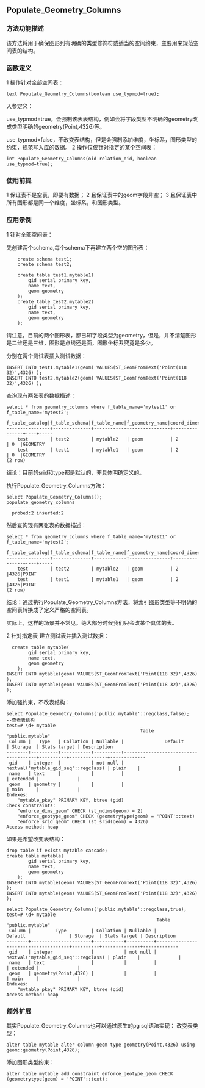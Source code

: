## Populate_Geometry_Columns
### 方法功能描述
该方法将用于确保图形列有明确的类型修饰符或适当的空间约束，主要用来规范空间表的结构。
### 函数定义
1 操作针对全部空间表：

```
text Populate_Geometry_Columns(boolean use_typmod=true);
```
入参定义：

use_typmod=true，会强制该表表结构，例如会将字段类型不明确的geometry改成类型明确的geometry(Point,4326)等。

use_typmod=false，不改变表结构，但是会强制添加维度，坐标系，图形类型的约束，规范写入库的数据。
2 操作仅仅针对指定的某个空间表：

```
int Populate_Geometry_Columns(oid relation_oid, boolean use_typmod=true);
```
### 使用前提
1 保证表不是空表，即要有数据；
2 且保证表中的geom字段非空；
3 且保证表中所有图形都是同一个维度，坐标系，和图形类型。

### 应用示例
1 针对全部空间表：

先创建两个schema,每个schema下再建立两个空的图形表：

```
    create schema test1;
    create schema test2;
    
    create table test1.mytable1(
        gid serial primary key,
        name text,
        geom geometry
    );
    create table test2.mytable2(
        gid serial primary key,
        name text,
        geom geometry
    );

```

请注意，目前的两个图形表，都已知字段类型为geometry，但是，并不清楚图形是二维还是三维，图形是点线还是面，图形坐标系究竟是多少。

分别在两个测试表插入测试数据：

```
INSERT INTO test1.mytable1(geom) VALUES(ST_GeomFromText('Point(118 32)',4326) );
INSERT INTO test2.mytable2(geom) VALUES(ST_GeomFromText('Point(118 32)',4326) );
```
查询现有两张表的数据描述：

```
select * from geometry_columns where f_table_name='mytest1' or f_table_name='mytest2';
 f_table_catalog|f_table_schema|f_table_name|f_geometry_name|coord_dimension|srid|type
----------------+--------------+------------+---------------+---------------+----+-----
    test        | test2        | mytable2   | geom          | 2             | 0  |GEOMETRY
    test        | test1        | mytable1   | geom          | 2             | 0  |GEOMETRY
(2 row)
```
结论：目前的srid和type都是默认的，非具体明确定义的。

执行Populate_Geometry_Columns方法：

```
select Populate_Geometry_Columns();
populate_geometry_columns
 -----------------------
  probed:2 inserted:2
```
然后查询现有两张表的数据描述：

```
select * from geometry_columns where f_table_name='mytest1' or f_table_name='mytest2';
 f_table_catalog|f_table_schema|f_table_name|f_geometry_name|coord_dimension|srid|type
----------------+--------------+------------+---------------+---------------+----+-----
    test        | test2        | mytable2   | geom          | 2             |4326|POINT
    test        | test1        | mytable1   | geom          | 2             |4326|POINT
(2 row)
```
结论：通过执行Populate_Geometry_Columns方法，将索引图形类型等不明确的空间表转换成了定义严格的空间表。

实际上，这样的场景并不常见。绝大部分时候我们只会改某个具体的表。

2 针对指定表
建立测试表并插入测试数据：

```
  create table mytable(
        gid serial primary key,
        name text,
        geom geometry
    );
INSERT INTO mytable(geom) VALUES(ST_GeomFromText('Point(118 32)',4326) );
INSERT INTO mytable(geom) VALUES(ST_GeomFromText('Point(118 32)',4326) );
```
添加强约束，不改表结构：

```
select Populate_Geometry_Columns('public.mytable'::regclass,false);
--查看表结构
test=# \d+ mytable
                                                 Table "public.mytable"
 Column |   Type   | Collation | Nullable |               Default                | Storage  | Stats target | Description
--------+----------+-----------+----------+--------------------------------------+----------+--------------+-------------
 gid    | integer  |           | not null | nextval('mytable_gid_seq'::regclass) | plain    |              |
 name   | text     |           |          |                                      | extended |              |
 geom   | geometry |           |          |                                      | main     |              |
Indexes:
    "mytable_pkey" PRIMARY KEY, btree (gid)
Check constraints:
    "enforce_dims_geom" CHECK (st_ndims(geom) = 2)
    "enforce_geotype_geom" CHECK (geometrytype(geom) = 'POINT'::text)
    "enforce_srid_geom" CHECK (st_srid(geom) = 4326)
Access method: heap

```

如果是希望改变表结构：

```
drop table if exists mytable cascade;
create table mytable(
        gid serial primary key,
        name text,
        geom geometry
    );
INSERT INTO mytable(geom) VALUES(ST_GeomFromText('Point(118 32)',4326) );
INSERT INTO mytable(geom) VALUES(ST_GeomFromText('Point(118 32)',4326) );

select Populate_Geometry_Columns('public.mytable'::regclass,true);
test=# \d+ mytable
                                                       Table "public.mytable"
 Column |         Type         | Collation | Nullable |               Default                | Storage  | Stats target | Description
--------+----------------------+-----------+----------+--------------------------------------+----------+--------------+-------------
 gid    | integer              |           | not null | nextval('mytable_gid_seq'::regclass) | plain    |              |
 name   | text                 |           |          |                                      | extended |              |
 geom   | geometry(Point,4326) |           |          |                                      | main     |              |
Indexes:
    "mytable_pkey" PRIMARY KEY, btree (gid)
Access method: heap
```
### 额外扩展
其实Populate_Geometry_Columns也可以通过原生的pg sql语法实现：
改变表类型：

```
alter table mytable alter column geom type geometry(Point,4326) using geom::geometry(Point,4326);
```
添加图形类型约束：

```
alter table mytable add constraint enforce_geotype_geom CHECK (geometrytype(geom) = 'POINT'::text);
```

